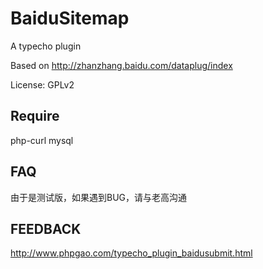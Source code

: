 # BaiduSitemap
A typecho plugin

Based on http://zhanzhang.baidu.com/dataplug/index

License: GPLv2

## Require

php-curl
mysql

## FAQ

由于是测试版，如果遇到BUG，请与老高沟通

## FEEDBACK

http://www.phpgao.com/typecho_plugin_baidusubmit.html
